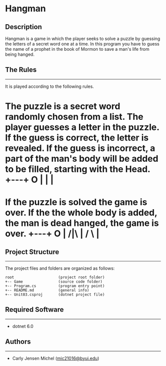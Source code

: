# Hangman
## Description
Hangman is a game in which the player seeks to solve a puzzle
by guessing the letters of a secret word one at a time.
In this program you have to guess the name of a prophet in the book of Mormon to save a man's life from being hanged.

## The Rules
---

It is played according to the following rules.

The puzzle is a secret word randomly chosen from a list.
The player guesses a letter in the puzzle.
If the guess is correct, the letter is revealed.
If the guess is incorrect, a part of the man's body will be added to be filled, starting with the Head.  
+---+
O   |
    |
    |
   ===   
If the puzzle is solved the game is over.
If the the whole body is added, the man is dead hanged, the game is over.
+---+
 O  |
/|\ |
/ \ |
   ===


## Project Structure
---
The project files and folders are organized as follows:
```
root                    (project root folder)
+-- Game                (source code folder)
+-- Program.cs          (program entry point)    
+-- README.md           (general info)
+-- Unit03.csproj       (dotnet project file)
```
## Required Software
---
* dotnet 6.0

## Authors
---
* Carly Jensen Michel (mic21016@byui.edu)